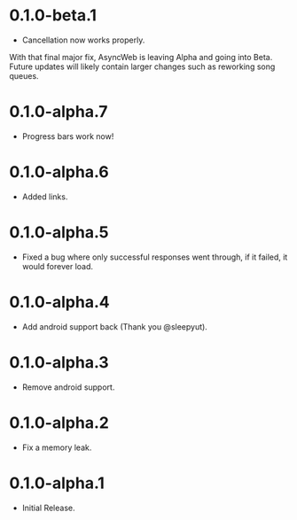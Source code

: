 # 0.1.0-beta.1
- Cancellation now works properly.

With that final major fix, AsyncWeb is leaving Alpha and going into Beta. Future updates will likely contain larger changes such as reworking song queues. 

# 0.1.0-alpha.7
- Progress bars work now!

# 0.1.0-alpha.6
- Added links.

# 0.1.0-alpha.5
- Fixed a bug where only successful responses went through, if it failed, it would forever load.

# 0.1.0-alpha.4
- Add android support back (Thank you @sleepyut).

# 0.1.0-alpha.3
- Remove android support.

# 0.1.0-alpha.2
- Fix a memory leak.

# 0.1.0-alpha.1
- Initial Release.
